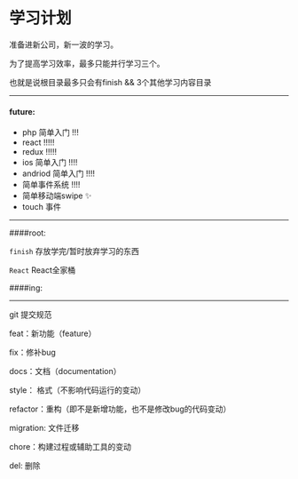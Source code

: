 学习计划
======

准备进新公司，新一波的学习。

为了提高学习效率，最多只能并行学习三个。

也就是说根目录最多只会有finish && 3个其他学习内容目录

----
#### future:

- php 简单入门 !!!
- react !!!!!
- redux !!!!!
- ios 简单入门 !!!!
- andriod 简单入门 !!!!
- 简单事件系统 !!!!
- 简单移动端swipe ✨
- touch 事件

----
####root: 

`finish` 存放学完/暂时放弃学习的东西

`React` React全家桶

####ing:


____
git 提交规范

feat：新功能（feature）

fix：修补bug

docs：文档（documentation）

style： 格式（不影响代码运行的变动）

refactor：重构（即不是新增功能，也不是修改bug的代码变动）

migration: 文件迁移

chore：构建过程或辅助工具的变动

del: 删除
